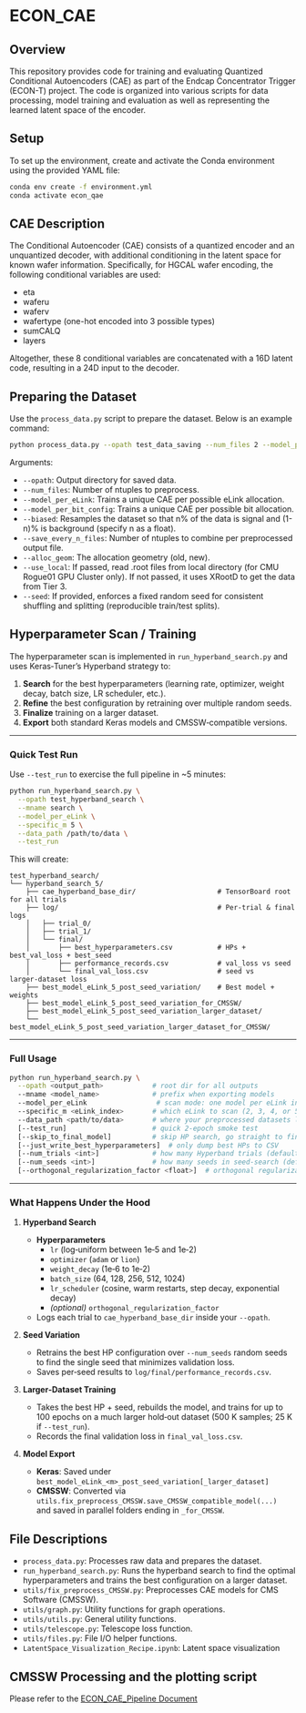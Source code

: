 # ECON_CAE

## Overview
This repository provides code for training and evaluating Quantized Conditional Autoencoders (CAE) as part of the Endcap Concentrator Trigger (ECON-T) project. The code is organized into various scripts for data processing, model training and evaluation as well as representing the learned latent space of the encoder.

## Setup
To set up the environment, create and activate the Conda environment using the provided YAML file:

```bash
conda env create -f environment.yml
conda activate econ_qae
```

## CAE Description
The Conditional Autoencoder (CAE) consists of a quantized encoder and an unquantized decoder, with additional conditioning in the latent space for known wafer information. Specifically, for HGCAL wafer encoding, the following conditional variables are used:
- eta
- waferu
- waferv
- wafertype (one-hot encoded into 3 possible types)
- sumCALQ
- layers

Altogether, these 8 conditional variables are concatenated with a 16D latent code, resulting in a 24D input to the decoder.


## Preparing the Dataset
Use the `process_data.py` script to prepare the dataset. Below is an example command:

```bash
python process_data.py --opath test_data_saving --num_files 2 --model_per_eLink --biased 0.90 --save_every_n_files 1 --alloc_geom old --use_local --seed 12345
```

Arguments:
- `--opath`: Output directory for saved data.
- `--num_files`: Number of ntuples to preprocess.
- `--model_per_eLink`: Trains a unique CAE per possible eLink allocation.
- `--model_per_bit_config`: Trains a unique CAE per possible bit allocation.
- `--biased`: Resamples the dataset so that n% of the data is signal and (1-n)% is background (specify n as a float).
- `--save_every_n_files`: Number of ntuples to combine per preprocessed output file.
- `--alloc_geom`: The allocation geometry (old, new).
- `--use_local`: If passed, read .root files from local directory (for CMU Rogue01 GPU Cluster only). If not passed, it uses XRootD to get the data from Tier 3.
- `--seed`: If provided, enforces a fixed random seed for consistent shuffling and splitting (reproducible train/test splits).

## Hyperparameter Scan / Training

The hyperparameter scan is implemented in `run_hyperband_search.py` and uses Keras‑Tuner’s Hyperband strategy to:

1. **Search** for the best hyperparameters (learning rate, optimizer, weight decay, batch size, LR scheduler, etc.).
2. **Refine** the best configuration by retraining over multiple random seeds.
3. **Finalize** training on a larger dataset.
4. **Export** both standard Keras models and CMSSW‑compatible versions.

---

### Quick Test Run

Use `--test_run` to exercise the full pipeline in ~5 minutes:

```bash
python run_hyperband_search.py \
  --opath test_hyperband_search \
  --mname search \
  --model_per_eLink \
  --specific_m 5 \
  --data_path /path/to/data \
  --test_run
```

This will create:

```
test_hyperband_search/
└── hyperband_search_5/
    ├── cae_hyperband_base_dir/                    # TensorBoard root for all trials
    ├── log/                                       # Per-trial & final logs
    │   ├── trial_0/
    │   ├── trial_1/
    │   └── final/
    │       ├── best_hyperparameters.csv           # HPs + best_val_loss + best_seed
    │       ├── performance_records.csv            # val_loss vs seed
    │       └── final_val_loss.csv                 # seed vs larger‑dataset loss
    ├── best_model_eLink_5_post_seed_variation/    # Best model + weights
    ├── best_model_eLink_5_post_seed_variation_for_CMSSW/
    ├── best_model_eLink_5_post_seed_variation_larger_dataset/
    └── best_model_eLink_5_post_seed_variation_larger_dataset_for_CMSSW/
```

---

### Full Usage

```bash
python run_hyperband_search.py \
  --opath <output_path>            # root dir for all outputs
  --mname <model_name>             # prefix when exporting models
  --model_per_eLink                 # scan mode: one model per eLink index
  --specific_m <eLink_index>       # which eLink to scan (2, 3, 4, or 5)
  --data_path <path/to/data>       # where your preprocessed datasets live
  [--test_run]                     # quick 2‑epoch smoke test
  [--skip_to_final_model]          # skip HP search, go straight to final training
  [--just_write_best_hyperparameters]  # only dump best HPs to CSV
  [--num_trials <int>]             # how many Hyperband trials (default 50)
  [--num_seeds <int>]              # how many seeds in seed‑search (default 20)
  [--orthogonal_regularization_factor <float>]  # orthogonal regularization factor (<0: regularization factor tunable, 0: no orthogonal regularization, >0: fixed regularization factor)
```

---

### What Happens Under the Hood

1. **Hyperband Search**  
   - **Hyperparameters**  
     - `lr` (log‑uniform between 1e‑5 and 1e‑2)  
     - `optimizer` (`adam` or `lion`)  
     - `weight_decay` (1e‑6 to 1e‑2)  
     - `batch_size` (64, 128, 256, 512, 1024)  
     - `lr_scheduler` (cosine, warm restarts, step decay, exponential decay)  
     - *(optional)* `orthogonal_regularization_factor`  
   - Logs each trial to `cae_hyperband_base_dir` inside your `--opath`.

2. **Seed Variation**  
   - Retrains the best HP configuration over `--num_seeds` random seeds to find the single seed that minimizes validation loss.  
   - Saves per‑seed results to `log/final/performance_records.csv`.

3. **Larger‑Dataset Training**  
   - Takes the best HP + seed, rebuilds the model, and trains for up to 100 epochs on a much larger hold‑out dataset (500 K samples; 25 K if `--test_run`).  
   - Records the final validation loss in `final_val_loss.csv`.

4. **Model Export**  
   - **Keras**: Saved under  
     `best_model_eLink_<m>_post_seed_variation[_larger_dataset]`  
   - **CMSSW**: Converted via  
     `utils.fix_preprocess_CMSSW.save_CMSSW_compatible_model(...)`  
     and saved in parallel folders ending in `_for_CMSSW`.

## File Descriptions
- `process_data.py`: Processes raw data and prepares the dataset.
- `run_hyperband_search.py`: Runs the hyperband search to find the optimal hyperparameters and trains the best configuration on a larger dataset.
- `utils/fix_preprocess_CMSSW.py`: Preprocesses CAE models for CMS Software (CMSSW).
- `utils/graph.py`: Utility functions for graph operations.
- `utils/utils.py`: General utility functions.
- `utils/telescope.py`: Telescope loss function.
- `utils/files.py`: File I/O helper functions.
- `LatentSpace_Visualization_Recipe.ipynb`: Latent space visualization

## CMSSW Processing and the plotting script
Please refer to the [ECON_CAE_Pipeline Document](https://docs.google.com/document/d/1rFesqtG2wraVT74RyEUB6Ck0vqjd2Gn-G8LA32mphLg/edit?tab=t.0)
